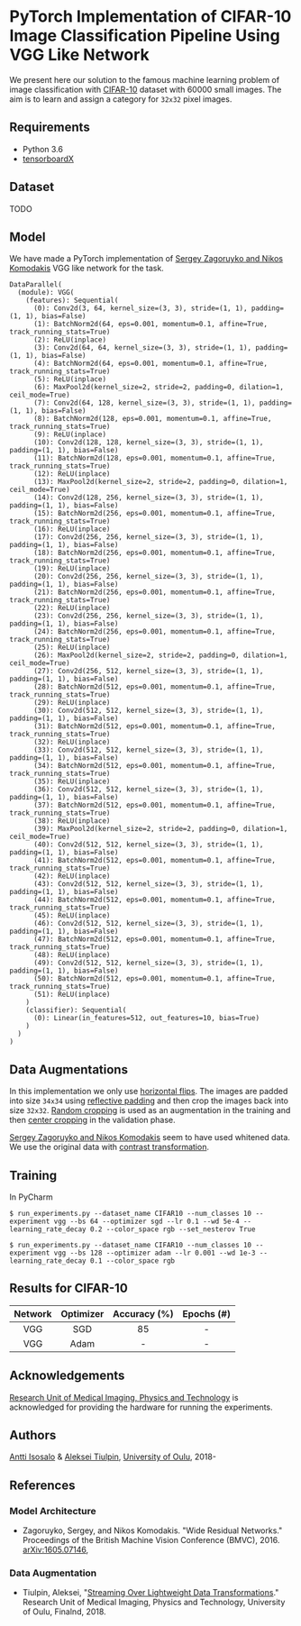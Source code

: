 # PyTorch Implementation of CIFAR-10 Image Classification Pipeline Using VGG Like Network

We present here our solution to the famous machine learning problem of image classification with [CIFAR-10](https://www.cs.toronto.edu/~kriz/cifar.html) dataset with 60000 small images. The aim is to learn and assign a category for `32x32` pixel images.


## Requirements

* Python 3.6
* [tensorboardX](https://tensorboardx.readthedocs.io/en/latest/index.html)


## Dataset

TODO


## Model

We have made a PyTorch implementation of [Sergey Zagoruyko and Nikos Komodakis](https://github.com/szagoruyko/wide-residual-networks) VGG like network for the task.

```
DataParallel(
  (module): VGG(
    (features): Sequential(
      (0): Conv2d(3, 64, kernel_size=(3, 3), stride=(1, 1), padding=(1, 1), bias=False)
      (1): BatchNorm2d(64, eps=0.001, momentum=0.1, affine=True, track_running_stats=True)
      (2): ReLU(inplace)
      (3): Conv2d(64, 64, kernel_size=(3, 3), stride=(1, 1), padding=(1, 1), bias=False)
      (4): BatchNorm2d(64, eps=0.001, momentum=0.1, affine=True, track_running_stats=True)
      (5): ReLU(inplace)
      (6): MaxPool2d(kernel_size=2, stride=2, padding=0, dilation=1, ceil_mode=True)
      (7): Conv2d(64, 128, kernel_size=(3, 3), stride=(1, 1), padding=(1, 1), bias=False)
      (8): BatchNorm2d(128, eps=0.001, momentum=0.1, affine=True, track_running_stats=True)
      (9): ReLU(inplace)
      (10): Conv2d(128, 128, kernel_size=(3, 3), stride=(1, 1), padding=(1, 1), bias=False)
      (11): BatchNorm2d(128, eps=0.001, momentum=0.1, affine=True, track_running_stats=True)
      (12): ReLU(inplace)
      (13): MaxPool2d(kernel_size=2, stride=2, padding=0, dilation=1, ceil_mode=True)
      (14): Conv2d(128, 256, kernel_size=(3, 3), stride=(1, 1), padding=(1, 1), bias=False)
      (15): BatchNorm2d(256, eps=0.001, momentum=0.1, affine=True, track_running_stats=True)
      (16): ReLU(inplace)
      (17): Conv2d(256, 256, kernel_size=(3, 3), stride=(1, 1), padding=(1, 1), bias=False)
      (18): BatchNorm2d(256, eps=0.001, momentum=0.1, affine=True, track_running_stats=True)
      (19): ReLU(inplace)
      (20): Conv2d(256, 256, kernel_size=(3, 3), stride=(1, 1), padding=(1, 1), bias=False)
      (21): BatchNorm2d(256, eps=0.001, momentum=0.1, affine=True, track_running_stats=True)
      (22): ReLU(inplace)
      (23): Conv2d(256, 256, kernel_size=(3, 3), stride=(1, 1), padding=(1, 1), bias=False)
      (24): BatchNorm2d(256, eps=0.001, momentum=0.1, affine=True, track_running_stats=True)
      (25): ReLU(inplace)
      (26): MaxPool2d(kernel_size=2, stride=2, padding=0, dilation=1, ceil_mode=True)
      (27): Conv2d(256, 512, kernel_size=(3, 3), stride=(1, 1), padding=(1, 1), bias=False)
      (28): BatchNorm2d(512, eps=0.001, momentum=0.1, affine=True, track_running_stats=True)
      (29): ReLU(inplace)
      (30): Conv2d(512, 512, kernel_size=(3, 3), stride=(1, 1), padding=(1, 1), bias=False)
      (31): BatchNorm2d(512, eps=0.001, momentum=0.1, affine=True, track_running_stats=True)
      (32): ReLU(inplace)
      (33): Conv2d(512, 512, kernel_size=(3, 3), stride=(1, 1), padding=(1, 1), bias=False)
      (34): BatchNorm2d(512, eps=0.001, momentum=0.1, affine=True, track_running_stats=True)
      (35): ReLU(inplace)
      (36): Conv2d(512, 512, kernel_size=(3, 3), stride=(1, 1), padding=(1, 1), bias=False)
      (37): BatchNorm2d(512, eps=0.001, momentum=0.1, affine=True, track_running_stats=True)
      (38): ReLU(inplace)
      (39): MaxPool2d(kernel_size=2, stride=2, padding=0, dilation=1, ceil_mode=True)
      (40): Conv2d(512, 512, kernel_size=(3, 3), stride=(1, 1), padding=(1, 1), bias=False)
      (41): BatchNorm2d(512, eps=0.001, momentum=0.1, affine=True, track_running_stats=True)
      (42): ReLU(inplace)
      (43): Conv2d(512, 512, kernel_size=(3, 3), stride=(1, 1), padding=(1, 1), bias=False)
      (44): BatchNorm2d(512, eps=0.001, momentum=0.1, affine=True, track_running_stats=True)
      (45): ReLU(inplace)
      (46): Conv2d(512, 512, kernel_size=(3, 3), stride=(1, 1), padding=(1, 1), bias=False)
      (47): BatchNorm2d(512, eps=0.001, momentum=0.1, affine=True, track_running_stats=True)
      (48): ReLU(inplace)
      (49): Conv2d(512, 512, kernel_size=(3, 3), stride=(1, 1), padding=(1, 1), bias=False)
      (50): BatchNorm2d(512, eps=0.001, momentum=0.1, affine=True, track_running_stats=True)
      (51): ReLU(inplace)
    )
    (classifier): Sequential(
      (0): Linear(in_features=512, out_features=10, bias=True)
    )
  )
)
```


## Data Augmentations

In this implementation we only use [horizontal flips](https://mipt-oulu.github.io/solt/transforms.html#solt.transforms.RandomFlip). The images are padded into size `34x34` using [reflective padding](https://mipt-oulu.github.io/solt/transforms.html#solt.transforms.PadTransform) and then crop the images back into size `32x32`. [Random cropping](https://mipt-oulu.github.io/solt/transforms.html#solt.transforms.CropTransform) is used as an augmentation in the training and then [center cropping](https://mipt-oulu.github.io/solt/transforms.html#solt.transforms.CropTransform) in the validation phase.

[Sergey Zagoruyko and Nikos Komodakis](https://github.com/szagoruyko/wide-residual-networks) seem to have used whitened data. We use the original data with [contrast transformation](https://mipt-oulu.github.io/solt/transforms.html#solt.transforms.PadTransform).


## Training

In PyCharm

```
$ run_experiments.py --dataset_name CIFAR10 --num_classes 10 --experiment vgg --bs 64 --optimizer sgd --lr 0.1 --wd 5e-4 --learning_rate_decay 0.2 --color_space rgb --set_nesterov True
```

```
$ run_experiments.py --dataset_name CIFAR10 --num_classes 10 --experiment vgg --bs 128 --optimizer adam --lr 0.001 --wd 1e-3 --learning_rate_decay 0.1 --color_space rgb
```


## Results for CIFAR-10

| Network          | Optimizer    | Accuracy (%) | Epochs (#)|
|:----------------:|:------------:|:------------:|:---------:|
| VGG              | SGD          | 85           | -         |
| VGG              | Adam         | -            | -         |


## Acknowledgements

[Research Unit of Medical Imaging, Physics and Technology](http://www.mipt-oulu.fi/) is acknowledged for providing the hardware for running the experiments.


## Authors

[Antti Isosalo](https://github.com/aisosalo/) & [Aleksei Tiulpin](https://github.com/lext), [University of Oulu](https://www.oulu.fi/university/), 2018-


## References

### Model Architecture

* Zagoruyko, Sergey, and Nikos Komodakis. "Wide Residual Networks." Proceedings of the British Machine Vision Conference (BMVC), 2016. [arXiv:1605.07146](https://arxiv.org/abs/1605.07146),

### Data Augmentation

* Tiulpin, Aleksei, "[Streaming Over Lightweight Data Transformations](https://mipt-oulu.github.io/solt/)." Research Unit of Medical Imaging, Physics and Technology, University of Oulu, Finalnd, 2018.
